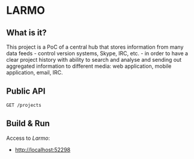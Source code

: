 # LARMO

## What is it?

This project is a PoC of a central hub that stores information from many data feeds - control version systems, Skype, IRC, etc. - in order to have a clear project history with ability to search and analyse and sending out aggregated information to different media: web application, mobile application, email, IRC.

## Public API

```
GET /projects
```

## Build & Run

Access to *Larmo*:

- [http://localhost:52298](http://localhost:52298)